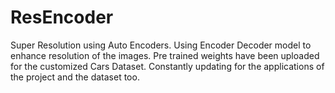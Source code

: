 # ResEncoder
Super Resolution using Auto Encoders.
Using Encoder Decoder model to enhance resolution of the images.
Pre trained weights have been uploaded for the customized Cars Dataset.
Constantly updating for the applications of the project and the dataset too.
